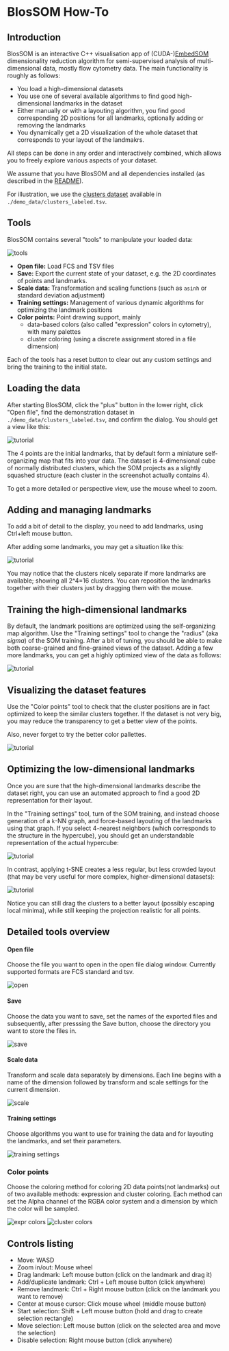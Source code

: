 # BlosSOM How-To

## Introduction
BlosSOM is an interactive C++ visualisation app of
(CUDA-)[EmbedSOM](https://github.com/exaexa/EmbedSOM) dimensionality reduction
algorithm for semi-supervised analysis of multi-dimensional data, mostly flow
cytometry data. The main functionality is roughly as follows:

- You load a high-dimensional datasets
- You use one of several available algorithms to find good high-dimensional landmarks in the dataset
- Either manually or with a layouting algorithm, you find good corresponding 2D positions for all landmarks, optionally adding or removing the landmarks
- You dynamically get a 2D visualization of the whole dataset that corresponds to your layout of the landmakrs.

All steps can be done in any order and interactively combined, which allows you
to freely explore various aspects of your dataset.

We assume that you have BlosSOM and all dependencies installed (as described in the [README](./README.md)).

For illustration, we use the [clusters dataset](./demo_data/clusters_labeled.tsv) available in `./demo_data/clusters_labeled.tsv`.

## Tools

BlosSOM contains several "tools" to manipulate your loaded data:

![tools](./media/tools/main_menu.png)

- **Open file:** Load FCS and TSV files
- **Save:** Export the current state of your dataset, e.g. the 2D coordinates of points and landmarks.
- **Scale data:** Transformation and scaling functions (such as `asinh` or standard deviation adjustment)
- **Training settings:** Management of various dynamic algorithms for optimizing the landmark positions
- **Color points:** Point drawing support, mainly
    - data-based colors (also called "expression" colors in cytometry), with many palettes
    - cluster coloring (using a discrete assignment stored in a file dimension)

Each of the tools has a reset button to clear out any custom settings and bring the training to the initial state.

## Loading the data

After starting BlosSOM, click the "plus" button in the lower right, click "Open
file", find the demonstration dataset in `./demo_data/clusters_labeled.tsv`,
and confirm the dialog. You should get a view like this:

![tutorial](./media/clusters-1.png)

The 4 points are the initial landmarks, that by default form a miniature
self-organizing map that fits into your data. The dataset is 4-dimensional cube
of normally distributed clusters, which the SOM projects as a slightly squashed
structure (each cluster in the screenshot actually contains 4).

To get a more detailed or perspective view, use the mouse wheel to zoom.

## Adding and managing landmarks

To add a bit of detail to the display, you need to add landmarks, using
Ctrl+left mouse button.

After adding some landmarks, you may get a situation like this:

![tutorial](./media/clusters-2.png)

You may notice that the clusters nicely separate if more landmarks are
available; showing all 2^4=16 clusters. You can reposition the landmarks
together with their clusters just by dragging them with the mouse.

## Training the high-dimensional landmarks

By default, the landmark positions are optimized using the self-organizing map
algorithm. Use the "Training settings" tool to change the "radius" (aka
*sigma*) of the SOM training. After a bit of tuning, you should be able to make
both coarse-grained and fine-grained views of the dataset. Adding a few more
landmarks, you can get a highly optimized view of the data as follows:

![tutorial](./media/clusters-3.png)

## Visualizing the dataset features

Use the "Color points" tool to check that the cluster positions are in fact
optimized to keep the similar clusters together. If the dataset is not very
big, you may reduce the transparency to get a better view of the points.

Also, never forget to try the better color pallettes.

![tutorial](./media/clusters-4.png)

## Optimizing the low-dimensional landmarks

Once you are sure that the high-dimensional landmarks describe the dataset
right, you can use an automated approach to find a good 2D representation for
their layout.

In the "Training settings" tool, turn of the SOM training, and instead choose
generation of a `k`-NN graph, and force-based layouting of the landmarks using
that graph. If you select 4-nearest neighbors (which corresponds to the
structure in the hypercube), you should get an understandable representation of the actual
hypercube:

![tutorial](./media/clusters-5.png)

In contrast, applying t-SNE creates a less regular, but less crowded layout (that may be very useful for more complex, higher-dimensional datasets):

![tutorial](./media/clusters-6.png)

Notice you can still drag the clusters to a better layout (possibly escaping
local minima), while still keeping the projection realistic for all points.

## Detailed tools overview

#### Open file
Choose the file you want to open in the open file dialog window. Currently supported formats are FCS standard and tsv.

![open](./media/tools/open_file.png)

#### Save
Choose the data you want to save, set the names of the exported files and subsequently, after presssing the Save button, choose the directory you want to store the files in.

![save](./media/tools/export.png)

#### Scale data
Transform and scale data separately by dimensions. Each line begins with a name of the dimension followed by transform and scale settings for the current dimension.

![scale](./media/tools/scale.png)

#### Training settings
Choose algorithms you want to use for training the data and for layouting the landmarks, and set their parameters.

![training settings](./media/tools/training.png)

### Color points
Choose the coloring method for coloring 2D data points(not landmarks) out of two available methods: expression and cluster coloring. Each method can set the Alpha channel of the RGBA color system and a dimension by which the color will be sampled.   

![expr colors](./media/tools/color_expr.png)
![cluster colors](./media/tools/color_cluster.png)

## Controls listing

- Move: WASD
- Zoom in/out: Mouse wheel
- Drag landmark: Left mouse button (click on the landmark and drag it)
- Add/duplicate landmark: Ctrl + Left mouse button (click anywhere)
- Remove landmark: Ctrl + Right mouse button (click on the landmark you want to remove)
- Center at mouse cursor: Click mouse wheel (middle mouse button)
- Start selection: Shift + Left mouse button (hold and drag to create selection rectangle)
- Move selection: Left mouse button (click on the selected area and move the selection)
- Disable selection: Right mouse button (click anywhere)
